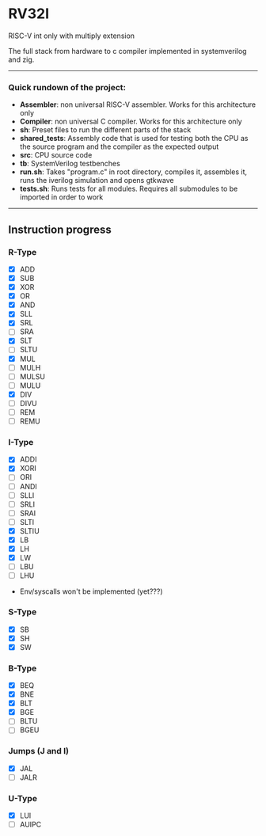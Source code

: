 # RV32I

RISC-V int only with multiply extension

The full stack from hardware to c compiler implemented in systemverilog and zig.

--- 

### Quick rundown of the project:
- **Assembler**: non universal RISC-V assembler. Works for this architecture only
- **Compiler**: non universal C compiler. Works for this architecture only
- **sh**: Preset files to run the different parts of the stack
- **shared_tests**: Assembly code that is used for testing both the CPU as the source program and the compiler as the expected output
- **src**: CPU source code
- **tb**: SystemVerilog testbenches
- **run.sh**: Takes "program.c" in root directory, compiles it, assembles it, runs the iverilog simulation and opens gtkwave
- **tests.sh**: Runs tests for all modules. Requires all submodules to be imported in order to work

--- 

## Instruction progress
### R-Type
- [x] ADD
- [x] SUB
- [x] XOR
- [x] OR
- [x] AND
- [x] SLL
- [x] SRL
- [ ] SRA
- [x] SLT
- [ ] SLTU
- [x] MUL
- [ ] MULH
- [ ] MULSU
- [ ] MULU
- [x] DIV
- [ ] DIVU
- [ ] REM
- [ ] REMU
### I-Type
- [x] ADDI
- [x] XORI
- [ ] ORI
- [ ] ANDI
- [ ] SLLI
- [ ] SRLI
- [ ] SRAI
- [ ] SLTI
- [x] SLTIU
- [x] LB
- [x] LH
- [x] LW
- [ ] LBU
- [ ] LHU
- Env/syscalls won't be implemented (yet???)
### S-Type
- [x] SB
- [x] SH
- [x] SW
### B-Type
- [x] BEQ
- [x] BNE
- [x] BLT
- [x] BGE
- [ ] BLTU
- [ ] BGEU
### Jumps (J and I)
- [x] JAL
- [ ] JALR
### U-Type
- [x] LUI
- [ ] AUIPC